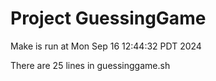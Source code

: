 # Project GuessingGame 

Make is run at Mon Sep 16 12:44:32 PDT 2024 

There are 25 lines in guessinggame.sh
